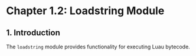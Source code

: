 # Chapter 1.2: Loadstring Module

## 1. Introduction

The `loadstring` module provides functionality for executing Luau bytecode.
